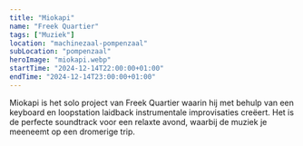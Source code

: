 ```yaml
---
title: "Miokapi"
name: "Freek Quartier"
tags: ["Muziek"]
location: "machinezaal-pompenzaal"
subLocation: "pompenzaal"
heroImage: "miokapi.webp"
startTime: "2024-12-14T22:00:00+01:00"
endTime: "2024-12-14T23:00:00+01:00"
---
```


Miokapi is het solo project van Freek Quartier waarin hij met behulp van een keyboard en loopstation laidback instrumentale improvisaties creëert. Het is de perfecte soundtrack voor een relaxte avond, waarbij de muziek je meeneemt op een dromerige trip.
